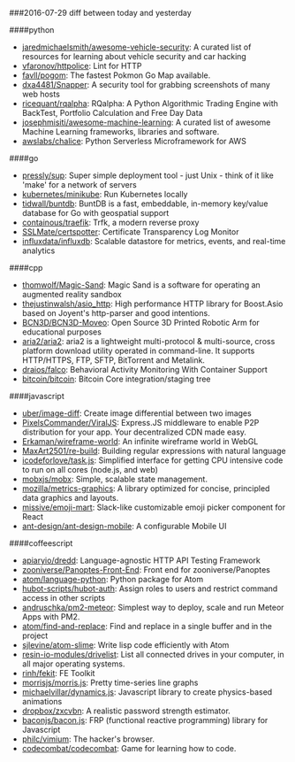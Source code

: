 ###2016-07-29
diff between today and yesterday

####python
* [jaredmichaelsmith/awesome-vehicle-security](https://github.com/jaredmichaelsmith/awesome-vehicle-security):  A curated list of resources for learning about vehicle security and car hacking
* [vfaronov/httpolice](https://github.com/vfaronov/httpolice): Lint for HTTP
* [favll/pogom](https://github.com/favll/pogom): The fastest Pokmon Go Map available.
* [dxa4481/Snapper](https://github.com/dxa4481/Snapper): A security tool for grabbing screenshots of many web hosts
* [ricequant/rqalpha](https://github.com/ricequant/rqalpha): RQalpha: A Python Algorithmic Trading Engine with BackTest, Portfolio Calculation and Free Day Data
* [josephmisiti/awesome-machine-learning](https://github.com/josephmisiti/awesome-machine-learning): A curated list of awesome Machine Learning frameworks, libraries and software.
* [awslabs/chalice](https://github.com/awslabs/chalice): Python Serverless Microframework for AWS

####go
* [pressly/sup](https://github.com/pressly/sup): Super simple deployment tool - just Unix - think of it like 'make' for a network of servers
* [kubernetes/minikube](https://github.com/kubernetes/minikube): Run Kubernetes locally
* [tidwall/buntdb](https://github.com/tidwall/buntdb): BuntDB is a fast, embeddable, in-memory key/value database for Go with geospatial support
* [containous/traefik](https://github.com/containous/traefik): Trfk, a modern reverse proxy
* [SSLMate/certspotter](https://github.com/SSLMate/certspotter): Certificate Transparency Log Monitor
* [influxdata/influxdb](https://github.com/influxdata/influxdb): Scalable datastore for metrics, events, and real-time analytics

####cpp
* [thomwolf/Magic-Sand](https://github.com/thomwolf/Magic-Sand): Magic Sand is a software for operating an augmented reality sandbox
* [thejustinwalsh/asio_http](https://github.com/thejustinwalsh/asio_http): High performance HTTP library for Boost.Asio based on Joyent's http-parser and good intentions.
* [BCN3D/BCN3D-Moveo](https://github.com/BCN3D/BCN3D-Moveo): Open Source 3D Printed Robotic Arm for educational purposes
* [aria2/aria2](https://github.com/aria2/aria2): aria2 is a lightweight multi-protocol & multi-source, cross platform download utility operated in command-line. It supports HTTP/HTTPS, FTP, SFTP, BitTorrent and Metalink.
* [draios/falco](https://github.com/draios/falco): Behavioral Activity Monitoring With Container Support
* [bitcoin/bitcoin](https://github.com/bitcoin/bitcoin): Bitcoin Core integration/staging tree

####javascript
* [uber/image-diff](https://github.com/uber/image-diff): Create image differential between two images
* [PixelsCommander/ViralJS](https://github.com/PixelsCommander/ViralJS): Express.JS middleware to enable P2P distribution for your app. Your decentralized CDN made easy.
* [Erkaman/wireframe-world](https://github.com/Erkaman/wireframe-world): An infinite wireframe world in WebGL
* [MaxArt2501/re-build](https://github.com/MaxArt2501/re-build): Building regular expressions with natural language
* [icodeforlove/task.js](https://github.com/icodeforlove/task.js):  Simplified interface for getting CPU intensive code to run on all cores (node.js, and web)
* [mobxjs/mobx](https://github.com/mobxjs/mobx): Simple, scalable state management.
* [mozilla/metrics-graphics](https://github.com/mozilla/metrics-graphics): A library optimized for concise, principled data graphics and layouts.
* [missive/emoji-mart](https://github.com/missive/emoji-mart): Slack-like customizable emoji picker component for React
* [ant-design/ant-design-mobile](https://github.com/ant-design/ant-design-mobile): A configurable Mobile UI

####coffeescript
* [apiaryio/dredd](https://github.com/apiaryio/dredd): Language-agnostic HTTP API Testing Framework
* [zooniverse/Panoptes-Front-End](https://github.com/zooniverse/Panoptes-Front-End): Front end for zooniverse/Panoptes
* [atom/language-python](https://github.com/atom/language-python): Python package for Atom
* [hubot-scripts/hubot-auth](https://github.com/hubot-scripts/hubot-auth): Assign roles to users and restrict command access in other scripts
* [andruschka/pm2-meteor](https://github.com/andruschka/pm2-meteor): Simplest way to deploy, scale and run Meteor Apps with PM2.
* [atom/find-and-replace](https://github.com/atom/find-and-replace): Find and replace in a single buffer and in the project
* [sjlevine/atom-slime](https://github.com/sjlevine/atom-slime): Write lisp code efficiently with Atom
* [resin-io-modules/drivelist](https://github.com/resin-io-modules/drivelist): List all connected drives in your computer, in all major operating systems.
* [rinh/fekit](https://github.com/rinh/fekit): FE Toolkit
* [morrisjs/morris.js](https://github.com/morrisjs/morris.js): Pretty time-series line graphs
* [michaelvillar/dynamics.js](https://github.com/michaelvillar/dynamics.js): Javascript library to create physics-based animations
* [dropbox/zxcvbn](https://github.com/dropbox/zxcvbn): A realistic password strength estimator.
* [baconjs/bacon.js](https://github.com/baconjs/bacon.js): FRP (functional reactive programming) library for Javascript
* [philc/vimium](https://github.com/philc/vimium): The hacker's browser.
* [codecombat/codecombat](https://github.com/codecombat/codecombat): Game for learning how to code.
